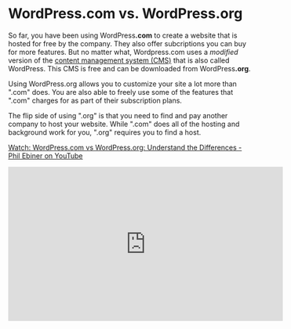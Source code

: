 # WordPress.com vs. WordPress.org

So far, you have been using WordPress<strong>.com</strong> to create a website that is hosted for free by the company. They also offer subcriptions you can buy for more features. But no matter what, Wordpress.com uses a *modified* version of the [content management system (CMS)](https://en.wikipedia.org/wiki/Content_management_system) that is also called WordPress. This CMS is free and can be downloaded from WordPress<strong>.org</strong>.

Using WordPress.org allows you to customize your site a lot more than ".com" does. You are also able to freely use some of the features that ".com" charges for as part of their subscription plans.

The flip side of using ".org" is that you need to find and pay another company to host your website. While ".com" does all of the hosting and background work for you, ".org" requires you to find a host.

[Watch: WordPress.com vs WordPress.org: Understand the Differences - Phil Ebiner on YouTube](https://youtu.be/qx_9YwIibf8)
<iframe width="560" height="315" src="https://www.youtube.com/embed/qx_9YwIibf8" frameborder="0" allow="accelerometer; autoplay; encrypted-media; gyroscope; picture-in-picture" allowfullscreen></iframe>
